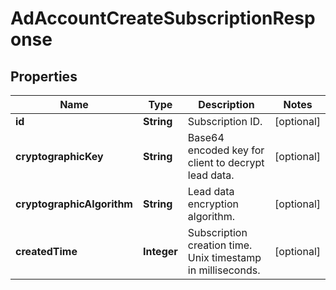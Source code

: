 

# AdAccountCreateSubscriptionResponse

## Properties

Name | Type | Description | Notes
------------ | ------------- | ------------- | -------------
**id** | **String** | Subscription ID. |  [optional]
**cryptographicKey** | **String** | Base64 encoded key for client to decrypt lead data. |  [optional]
**cryptographicAlgorithm** | **String** | Lead data encryption algorithm. |  [optional]
**createdTime** | **Integer** | Subscription creation time. Unix timestamp in milliseconds. |  [optional]




